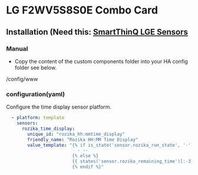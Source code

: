# LG F2WV5S8S0E Combo Card

## Installation (Need this: [SmartThinQ LGE Sensors](https://github.com/ollo69/ha-smartthinq-sensors)

### Manual
- Copy the content of the custom components folder into your HA config folder see below.<br>
<config directory>
  /config/www

### configuration(yaml)
Configure the time display sensor platform.<br>
```yaml
  - platform: template
    sensors:
      rozika_time_display:
        unique_id: "rozika_hh:mmtime_display"
        friendly_name: "Rozika HH:MM Time Display"
        value_template: "{% if is_state('sensor.rozika_run_state', '-') %}
                           - --
                         {% else %}
                         {{ states('sensor.rozika_remaining_time')[:-3]}}
                         {% endif %}"
  ```
